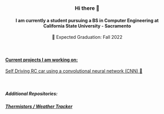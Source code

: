 ### <div align="center" style="margin-left: 10px;">Hi there 👋</div>

 #### <div align="center" style="margin-left: 10px;">I am currently a student pursuing a BS in Computer Engineering at California State University - Sacramento </div>

 <div align="center" style="margin-left: 10px;"> 🏫 Expected Graduation: Fall 2022</div><br/><br/>


#### <u>Current projects I am working on: </u><br/>
<a href="https://github.com/csus-cpe190-191-team2/Team2"> Self Driving RC car using a convolutional neural network (CNN) :robot: </a><br/>


##### <br/><br/>Additional Repositories:<br/>
##### <a href="https://bitbucket.org/thermistors/src/src/master/">Thermistors / Weather Tracker</a>
<!--
**RyanAboueljoud/RyanAboueljoud** is a ✨ _special_ ✨ repository because its `README.md` (this file) appears on your GitHub profile.

Here are some ideas to get you started:

- 🔭 I’m currently working on ...
- 🌱 I’m currently learning ...
- 👯 I’m looking to collaborate on ...
- 🤔 I’m looking for help with ...
- 💬 Ask me about ...
- 📫 How to reach me: ...
- 😄 Pronouns: ...
- ⚡ Fun fact: ...
-->

